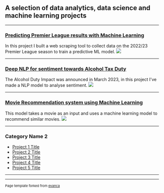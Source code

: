 ## A selection of data analytics, data science and machine learning projects

---

### [Predicting Premier League results with Machine Learning](/sample_page)
In this project I built a web scraping tool to collect data on the 2022/23 Premier League season to train a predictive ML model.
<img src="images/dummy_thumbnail.jpg?raw=true"/>

---
### [Deep NLP for sentiment towards Alcohol Tax Duty](/pdf/sample_presentation.pdf)
The Alcohol Duty Impact was announced in March 2023, in this project I've made a NLP model to analyse sentiment.
<img src="images/dummy_thumbnail.jpg?raw=true"/>

---
### [Movie Recommendation system using Machine Learning](http://example.com/)
This model takes a movie as an input and uses a machine learning model to recommend similar movies.
<img src="images/dummy_thumbnail.jpg?raw=true"/>

---

### Category Name 2

- [Project 1 Title](http://example.com/)
- [Project 2 Title](http://example.com/)
- [Project 3 Title](http://example.com/)
- [Project 4 Title](http://example.com/)
- [Project 5 Title](http://example.com/)

---




---
<p style="font-size:11px">Page template forked from <a href="https://github.com/evanca/quick-portfolio">evanca</a></p>
<!-- Remove above link if you don't want to attibute -->
